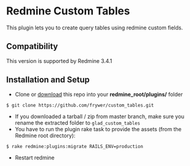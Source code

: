 Redmine Custom Tables
==================

This plugin lets you to create query tables using redmine custom fields.


Compatibility
-------------

This version is supported by Redmine 3.4.1


Installation and Setup
----------------------

* Clone or [download](https://github.com/frywer/custom_tables/archive/master.zip) this repo into your **redmine_root/plugins/** folder

```
$ git clone https://github.com/frywer/custom_tables.git
```
* If you downloaded a tarball / zip from master branch, make sure you rename the extracted folder to `glad_custom_tables`
* You have to run the plugin rake task to provide the assets (from the Redmine root directory):
```
$ rake redmine:plugins:migrate RAILS_ENV=production
```
* Restart redmine
